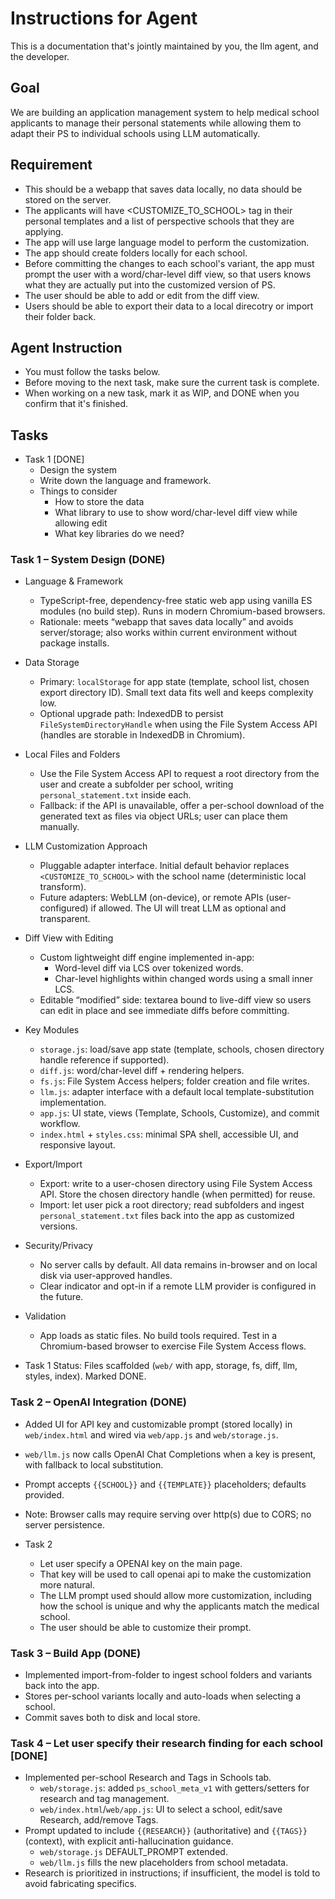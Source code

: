 # Instructions for Agent

This is a documentation that's jointly maintained by you, the llm agent, and the developer.

## Goal
We are building an application management system to help medical school applicants to manage their personal statements while allowing them to adapt their PS to individual schools using LLM automatically.

## Requirement
- This should be a webapp that saves data locally, no data should be stored on the server.
- The applicants will have <CUSTOMIZE_TO_SCHOOL> tag in their personal templates and a list of perspective schools that they are applying.
- The app will use large language model to perform the customization.
- The app should create folders locally for each school.
- Before committing the changes to each school's variant, the app must prompt the user with a word/char-level diff view, so that users knows what they are actually put into the customized version of PS.
- The user should be able to add or edit from the diff view.
- Users should be able to export their data to a local direcotry or import their folder back.

## Agent Instruction
- You must follow the tasks below.
- Before moving to the next task, make sure the current task is complete.
- When working on a new task, mark it as WIP, and DONE when you confirm that it's finished.

## Tasks
- Task 1 [DONE]
  - Design the system
  - Write down the language and framework.
  - Things to consider
    - How to store the data
    - What library to use to show word/char-level diff view while allowing edit
    - What key libraries do we need?

### Task 1 – System Design (DONE)

- Language & Framework
  - TypeScript-free, dependency-free static web app using vanilla ES modules (no build step). Runs in modern Chromium-based browsers.
  - Rationale: meets “webapp that saves data locally” and avoids server/storage; also works within current environment without package installs.

- Data Storage
  - Primary: `localStorage` for app state (template, school list, chosen export directory ID). Small text data fits well and keeps complexity low.
  - Optional upgrade path: IndexedDB to persist `FileSystemDirectoryHandle` when using the File System Access API (handles are storable in IndexedDB in Chromium).

- Local Files and Folders
  - Use the File System Access API to request a root directory from the user and create a subfolder per school, writing `personal_statement.txt` inside each.
  - Fallback: if the API is unavailable, offer a per-school download of the generated text as files via object URLs; user can place them manually.

- LLM Customization Approach
  - Pluggable adapter interface. Initial default behavior replaces `<CUSTOMIZE_TO_SCHOOL>` with the school name (deterministic local transform).
  - Future adapters: WebLLM (on-device), or remote APIs (user-configured) if allowed. The UI will treat LLM as optional and transparent.

- Diff View with Editing
  - Custom lightweight diff engine implemented in-app:
    - Word-level diff via LCS over tokenized words.
    - Char-level highlights within changed words using a small inner LCS.
  - Editable “modified” side: textarea bound to live-diff view so users can edit in place and see immediate diffs before committing.

- Key Modules
  - `storage.js`: load/save app state (template, schools, chosen directory handle reference if supported).
  - `diff.js`: word/char-level diff + rendering helpers.
  - `fs.js`: File System Access helpers; folder creation and file writes.
  - `llm.js`: adapter interface with a default local template-substitution implementation.
  - `app.js`: UI state, views (Template, Schools, Customize), and commit workflow.
  - `index.html` + `styles.css`: minimal SPA shell, accessible UI, and responsive layout.

- Export/Import
  - Export: write to a user-chosen directory using File System Access API. Store the chosen directory handle (when permitted) for reuse.
  - Import: let user pick a root directory; read subfolders and ingest `personal_statement.txt` files back into the app as customized versions.

- Security/Privacy
  - No server calls by default. All data remains in-browser and on local disk via user-approved handles.
  - Clear indicator and opt-in if a remote LLM provider is configured in the future.

- Validation
  - App loads as static files. No build tools required. Test in a Chromium-based browser to exercise File System Access flows.

- Task 1 Status: Files scaffolded (`web/` with app, storage, fs, diff, llm, styles, index). Marked DONE.

### Task 2 – OpenAI Integration (DONE)

- Added UI for API key and customizable prompt (stored locally) in `web/index.html` and wired via `web/app.js` and `web/storage.js`.
- `web/llm.js` now calls OpenAI Chat Completions when a key is present, with fallback to local substitution.
- Prompt accepts `{{SCHOOL}}` and `{{TEMPLATE}}` placeholders; defaults provided.
- Note: Browser calls may require serving over http(s) due to CORS; no server persistence.

- Task 2
  - Let user specify a OPENAI key on the main page.
  - That key will be used to call openai api to make the customization more natural.
  - The LLM prompt used should allow more customization, including how the school is unique and why the applicants match the medical school.
  - The user should be able to customize their prompt.
### Task 3 – Build App (DONE)

- Implemented import-from-folder to ingest school folders and variants back into the app.
- Stores per-school variants locally and auto-loads when selecting a school.
- Commit saves both to disk and local store.

### Task 4 – Let user specify their research finding for each school [DONE]
- Implemented per-school Research and Tags in Schools tab.
  - `web/storage.js`: added `ps_school_meta_v1` with getters/setters for research and tag management.
  - `web/index.html`/`web/app.js`: UI to select a school, edit/save Research, add/remove Tags.
- Prompt updated to include `{{RESEARCH}}` (authoritative) and `{{TAGS}}` (context), with explicit anti-hallucination guidance.
  - `web/storage.js` DEFAULT_PROMPT extended.
  - `web/llm.js` fills the new placeholders from school metadata.
- Research is prioritized in instructions; if insufficient, the model is told to avoid fabricating specifics.
